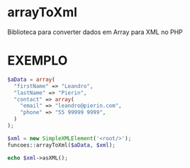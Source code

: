 # arrayToXml
Biblioteca para converter dados em Array para XML no PHP

# EXEMPLO
```php
$aData = array(
  "firstName" => "Leandro",
  "lastName" => "Pierin",
  "contact" => array(
    "email" => "leandro@pierin.com",
    "phone" => "55 99999 9999",
  )
);

$xml = new SimpleXMLElement('<root/>');
funcoes::arrayToXml($aData, $xml);

echo $xml->asXML();
